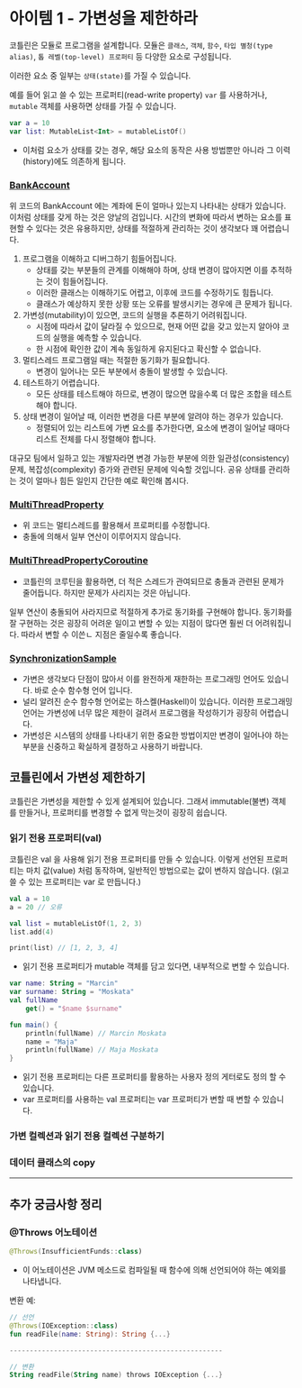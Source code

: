 # 아이템 1 - 가변성을 제한하라

코틀린은 모듈로 프로그램을 설계합니다. 모듈은 `클래스`, `객체`, `함수`, `타입 별청(type alias)`, `톱 레벨(top-level) 프로퍼티` 등 다양한 요소로 구성됩니다.

이러한 요소 중 일부는 `상태(state)`를 가질 수 있습니다. 

예를 들어 읽고 쓸 수 있는 프로퍼티(read-write property) `var` 를 사용하거나, `mutable` 객체를 사용하면 상태를 가질 수 있습니다.

```kotlin
var a = 10
var list: MutableList<Int> = mutableListOf()
```
- 이처럼 요소가 상태를 갖는 경우, 해당 요소의 동작은 사용 방법뿐만 아니라 그 이력(history)에도 의존하게 됩니다.

### [BankAccount](./BankAccountSample.kt)
위 코드의 BankAccount 에는 계좌에 돈이 얼마나 있는지 나타내는 상태가 있습니다.
이처럼 상태를 갖게 하는 것은 양날의 검입니다.
시간의 변화에 따라서 변하는 요소를 표현할 수 있다는 것은 유용하지만, 상태를 적절하게 관리하는 것이 생각보다 꽤 어렵습니다.

1. 프로그램을 이해하고 디버그하기 힘들어집니다.
   - 상태를 갖는 부분들의 관계를 이해해야 하며, 상태 변경이 많아지면 이를 추적하는 것이 힘들어집니다.
   - 이러한 클래스는 이해하기도 어렵고, 이후에 코드를 수정하기도 힘듭니다.
   - 클래스가 예상하지 못한 상황 또는 오류를 발생시키는 경우에 큰 문제가 됩니다.
2. 가변성(mutability)이 있으면, 코드의 실행을 추론하기 어려워집니다.
   - 시점에 따라서 값이 달라질 수 있으므로, 현재 어떤 값을 갖고 있는지 알아야 코드의 실행을 예측할 수 있습니다.
   - 한 시점에 확인한 값이 계속 동일하게 유지된다고 확신할 수 없습니다.
3. 멀티스레드 프로그램일 때는 적절한 동기화가 필요합니다.
   - 변경이 일어나는 모든 부분에서 충돌이 발생할 수 있습니다.
4. 테스트하기 어렵습니다.
   - 모든 상태를 테스트해야 하므로, 변경이 많으면 많을수록 더 많은 조합을 테스트해야 합니다.
5. 상태 변경이 일어날 때, 이러한 변경을 다른 부분에 알려야 하는 경우가 있습니다.
   - 정렬되어 있는 리스트에 가변 요소를 추가한다면, 요소에 변경이 일어날 때마다 리스트 전체를 다시 정렬해야 합니다.

대규모 팀에서 일하고 있는 개발자라면 변경 가능한 부분에 의한 일관성(consistency)문제, 복잡성(complexity) 증가와 관련된 문제에 익숙할 것입니다.
공유 상태를 관리하는 것이 얼마나 힘든 일인지 간단한 예로 확인해 봅시다.

### [MultiThreadProperty](./MultiThreadProperty.kt)
- 위 코드는 멀티스레드를 활용해서 프로퍼티를 수정합니다.
- 충돌에 의해서 일부 연산이 이루어지지 않습니다.

### [MultiThreadPropertyCoroutine](./MultiThreadPropertyCoroutine.kt)
- 코틀린의 코루틴을 활용하면, 더 적은 스레드가 관여되므로 충돌과 관련된 문제가 줄어듭니다. 하지만 문제가 사리지는 것은 아닙니다.

일부 연산이 충돌되어 사라지므로 적절하게 추가로 동기화를 구현해야 합니다.
동기화를 잘 구현하는 것은 굉장히 어려운 일이고 변할 수 있는 지점이 많다면 훨씬 더 어려워집니다.
따라서 변할 수 이쓴ㄴ 지점은 줄일수록 좋습니다.

### [SynchronizationSample](./SynchronizationSample.kt)
- 가변은 생각보다 단점이 많아서 이를 완전하게 재한하는 프로그래밍 언어도 있습니다. 바로 순수 함수형 언어 입니다.
- 널리 알려진 순수 함수형 언어로는 하스켈(Haskell)이 있습니다. 이러한 프로그래밍 언어는 가변성에 너무 많은 제한이 걸려서 프로그램을 작성하기가 굉장히 어렵습니다.
- 가변성은 시스템의 상태를 나타내기 위한 중요한 방법이지만 변경이 일어나야 하는 부분을 신중하고 확실하게 결정하고 사용하기 바랍니다.

## 코틀린에서 가변성 제한하기
코틀린은 가변성을 제한할 수 있게 설계되어 있습니다. 그래서 immutable(불변) 객체를 만들거나, 프로퍼티를 변경할 수 없게 막는것이 굉장히 쉽습니다.

### 읽기 전용 프로퍼티(val)
코틀린은 val 을 사용해 읽기 전용 프로퍼티를 만들 수 있습니다. 이렇게 선언된 프로퍼티는 마치 값(value) 처럼 동작하며, 일반적인 방법으로는 값이 변하지 않습니다. (읽고 쓸 수 있는 프로퍼티는 var 로 만듭니다.)

```kotlin
val a = 10
a = 20 // 오류
```


```kotlin
val list = mutableListOf(1, 2, 3)
list.add(4)

print(list) // [1, 2, 3, 4]
```
- 읽기 전용 프로퍼티가 mutable 객체를 담고 있다면, 내부적으로 변할 수 있습니다.

```kotlin
var name: String = "Marcin"
var surname: String = "Moskata"
val fullName
    get() = "$name $surname"

fun main() {
    println(fullName) // Marcin Moskata
    name = "Maja"
    println(fullName) // Maja Moskata
}
```
- 읽기 전용 프로퍼티는 다른 프로퍼티를 활용하는 사용자 정의 게터로도 정의 할 수 있습니다.
- var 프로퍼티를 사용하는 val 프로퍼티는 var 프로퍼티가 변할 때 변할 수 있습니다.



### 가변 컬렉션과 읽기 전용 컬렉션 구분하기
### 데이터 클래스의 copy



--- 

## 추가 궁금사항 정리

### @Throws 어노테이션

```kotlin
@Throws(InsufficientFunds::class)
```
- 이 어노테이션은 JVM 메소드로 컴파일될 때 함수에 의해 선언되어야 하는 예외를 나타냅니다.

변환 예:
```kotlin
// 선언
@Throws(IOException::class)
fun readFile(name: String): String {...}

-----------------------------------------------------

// 변환
String readFile(String name) throws IOException {...}
```